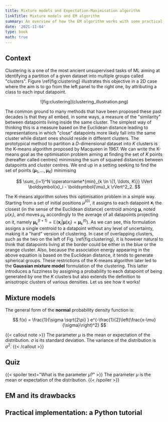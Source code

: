 ```yaml
---
title: Mixture models and Expectation-Maximisation algorithm
linkTitle: Mixture models and EM algorithm
summary: An overview of how the EM algorithm works with some practical implementation on the Gaussian Mixture Model.
date: '2021-11-04'
type: book
math: true
---
```


## Context

  Clustering is a one of the most ancient unsupervised tasks of ML aiming at identifying a partition of a given dataset into multiple groups called "clusters". Figure \ref{fig:clustering} illustrates this objective in a 2D case where the aim is to go from the left panel to the right one, by attributing a class to each input datapoint. 

<p align="center">
![fig:clustering](clustering_illustration.png)
</p>
  
  The common ground to many methods that have been proposed these past decades is that they all embed, in some ways, a measure of the "similarity" between datapoints living inside the same cluster. The simplest way of thinking this is a measure based on the Euclidean distance leading to representations in which "close" datapoints more likely fall into the same cluster while distant ones should reside in different clusters. The prototypical method to partition a $D$-dimensional dataset into $K$ clusters is the K-means algorithm proposed by Macqueen in 1967. We can write the K-means goal as the optimisation problem aiming at finding the set of $K$ points (hereafter called centres) minimising the sum of squared distances between datapoints and cluster centres. We end up in a setting seeking to find the set of points $\left( \boldsymbol{\mu}_1, \ldots, \boldsymbol{\mu}_K \right)$ minimising

$$
\sum_{i=1}^N \operatorname*{min}_{k \in \{1, \ldots, K\}} \lVert \boldsymbol{x}_i - \boldsymbol{\mu}_k \rVert^2_2.
$$

 The K-means algorithm solves this optimisation problem in a simple way. Starting from a set of initial positions ${\mu}^{(0)}$, it assigns to each datapoint $\boldsymbol{x}_i$ the closest (in the sense of the Euclidean distance) centroid among $\boldsymbol{\mu}$, noted ${\mu}({x}_i)$, and moves ${\mu}_k$ accordingly to the average of all datapoints projecting on it, namely $\boldsymbol{\mu}_k^{(t+1)} = \mathbb{E}(\boldsymbol{x}_i | \boldsymbol{\mu}({x}_i) = \boldsymbol{\mu}_k^{(t)})$. As we can see, this formulation assigns a single centroid to a datapoint without any level of uncertainty, making it a "hard" version of clustering. In case of overlapping clusters, such as the two on the left of Fig. \ref{fig:clustering}, it is however natural to think that datapoints living at the border could be either in the blue or the orange cluster. Also, because the association energy appearing in the above equation is based on the Euclidean distance, it tends to generate spherical groups. These restrictions of the K-means algorithm later led to the **Gaussian mixture model** formulation of the clustering. This latter introduces a fuzziness by assigning a probability to each datapoint of being generated by one the $K$ clusters but also extends the definition to anisotropic clusters of various densities. Let us see how it works!
    
## Mixture models

The general form of the **normal** probability density function is:

$$
f(x) = \frac{1}{\sigma \sqrt{2\pi} } e^{-\frac{1}{2}\left(\frac{x-\mu}{\sigma}\right)^2}
$$

{{< callout note >}}
The parameter $\mu$ is the mean or expectation of the distribution.
$\sigma$ is its standard deviation.
The variance of the distribution is $\sigma^{2}$.
{{< /callout >}}

## Quiz

{{< spoiler text="What is the parameter $\mu$?" >}}
The parameter $\mu$ is the mean or expectation of the distribution.
{{< /spoiler >}}

## EM and its drawbacks

## Practical implementation: a Python tutorial
